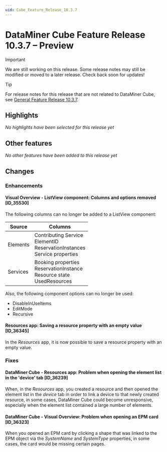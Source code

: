 ```yaml
---
uid: Cube_Feature_Release_10.3.7
---
```


# DataMiner Cube Feature Release 10.3.7 – Preview

> [!IMPORTANT]
> We are still working on this release. Some release notes may still be modified or moved to a later release. Check back soon for updates!

> [!TIP]
> For release notes for this release that are not related to DataMiner Cube, see [General Feature Release 10.3.7](xref:General_Feature_Release_10.3.7).

## Highlights

*No highlights have been selected for this release yet*

## Other features

*No other features have been added to this release yet*

## Changes

### Enhancements

#### Visual Overview - ListView component: Columns and options removed [ID_35530]

<!-- MR 10.3.0 [CU4] - FR 10.3.7 -->

The following columns can no longer be added to a ListView component:

| Source   | Columns |
|----------|---------|
| Elements | Contributing Service<br>ElementID<br>ReservationInstances<br>Service properties |
| Services | Booking properties<br>ReservationInstance<br>Resource state<br>UsedResources    |

Also, the following component options can no longer be used:

- DisableInUseItems
- EditMode
- Recursive

#### Resources app: Saving a resource property with an empty value [ID_36345]

<!-- MR 10.3.0 [CU4] - FR 10.3.7 -->

In the *Resources* app, it is now possible to save a resource property with an empty value.

### Fixes

#### DataMiner Cube - Resources app: Problem when opening the element list in the 'device' tab [ID_36239]

<!-- MR 10.2.0 [CU16]/10.3.0 [CU4] - FR 10.3.7 -->

When, in the *Resources* app, you created a resource and then opened the element list in the *device* tab in order to link a device to that newly created resource, in some cases, DataMiner Cube could become unresponsive, especially when the element list contained a large number of elements.

#### DataMiner Cube - Visual Overview: Problem when opening an EPM card [ID_36323]

<!-- MR 10.2.0 [CU16]/10.3.0 [CU4] - FR 10.3.7 -->

When you opened an EPM card by clicking a shape that was linked to the EPM object via the *SystemName* and *SystemType* properties, in some cases, the card would be missing certain pages.

